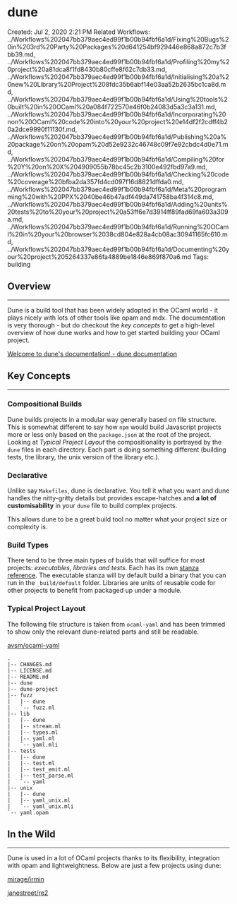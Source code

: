 # dune

Created: Jul 2, 2020 2:21 PM
Related Workflows: ../Workflows%202047bb379aec4ed99f1b00b94fbf6a1d/Fixing%20Bugs%20in%203rd%20Party%20Packages%20d641254bf929446e868a872c7b3fbb39.md, ../Workflows%202047bb379aec4ed99f1b00b94fbf6a1d/Profiling%20my%20project%20a81dca8f1fd8430b80cffe8f62c7db33.md, ../Workflows%202047bb379aec4ed99f1b00b94fbf6a1d/Initialising%20a%20new%20Library%20Project%208fdc35b6abf14e03aa52b2635bc1ca8d.md, ../Workflows%202047bb379aec4ed99f1b00b94fbf6a1d/Using%20tools%20built%20in%20OCaml%20a084f722570e46f0b24083d5a3c3a131.md, ../Workflows%202047bb379aec4ed99f1b00b94fbf6a1d/Incorporating%20non%20OCaml%20code%20into%20your%20project%20e14df2f2cdff4b20a2dce9990f11130f.md, ../Workflows%202047bb379aec4ed99f1b00b94fbf6a1d/Publishing%20a%20package%20on%20opam%20d52e9232c46748c09f7e92cbdc4d0e71.md, ../Workflows%202047bb379aec4ed99f1b00b94fbf6a1d/Compiling%20for%20Y%20on%20X%204909055b78bc45c2b3100e492fbd97a9.md, ../Workflows%202047bb379aec4ed99f1b00b94fbf6a1d/Checking%20code%20coverage%20bfba2da357fd4cd097f16d8821dffda0.md, ../Workflows%202047bb379aec4ed99f1b00b94fbf6a1d/Meta%20programming%20with%20PPX%2040be46b47adf449da741758ba4f314c8.md, ../Workflows%202047bb379aec4ed99f1b00b94fbf6a1d/Adding%20units%20tests%20to%20your%20project%20a53ff6e7d3914ff89fad69fa603a309a.md, ../Workflows%202047bb379aec4ed99f1b00b94fbf6a1d/Running%20OCaml%20in%20your%20browser%2038cd804e828a4cb08ac30941165fc610.md, ../Workflows%202047bb379aec4ed99f1b00b94fbf6a1d/Documenting%20your%20project%205264337e86fa4889be1846e869f870a6.md
Tags: building

## Overview

---

Dune is a build tool that has been widely adopted in the OCaml world - it plays nicely with lots of other tools like opam and mdx. The documentation is very thorough - but do checkout the *key concepts* to get a high-level overview of how dune works and how to get started building your OCaml project. 

[Welcome to dune's documentation! - dune documentation](https://dune.readthedocs.io/en/stable/)

## Key Concepts

---

### **Compositional Builds**

Dune builds projects in a modular way generally based on file structure. This is somewhat different to say how `npm` would build Javascript projects more or less only based on the `package.json` at the root of the project. Looking at *Typical Project Layout* the compositionality is portrayed by the `dune` files in each directory. Each part is doing something different (building tests, the library, the unix version of the library etc.). 

### Declarative

Unlike say `Makefiles`, dune is declarative. You tell it what you want and dune handles the nitty-gritty details but provides escape-hatches and **a lot of customisability** in your `dune` file to build complex projects. 

This allows dune to be a great build tool no matter what your project size or complexity is. 

### Build Types

There tend to be three main types of builds that will suffice for most projects: *executables, libraries and tests*. Each has its own [stanza reference](https://dune.readthedocs.io/en/stable/dune-files.html#dune). The executable stanza will by default build a binary that you can run in the `_build/default` folder. Libraries are units of reusable code for other projects to benefit from packaged up under a module.

### Typical Project Layout

The following file structure is taken from `ocaml-yaml` and has been trimmed to show only the relevant dune-related parts and still be readable. 

[avsm/ocaml-yaml](https://github.com/avsm/ocaml-yaml)

```
.
|-- CHANGES.md
|-- LICENSE.md
|-- README.md
|-- dune
|-- dune-project
|-- fuzz
|   |-- dune
|   `-- fuzz.ml
|-- lib
|   |-- dune
|   |-- stream.ml
|   |-- types.ml
|   |-- yaml.ml
|   `-- yaml.mli
|-- tests
|   |-- dune
|   |-- test.ml
|   |-- test_emit.ml
|   |-- test_parse.ml
|   `-- yaml
|-- unix
|   |-- dune
|   |-- yaml_unix.ml
|   `-- yaml_unix.mli
`-- yaml.opam
```

## In the Wild

---

Dune is used in a lot of OCaml projects thanks to its flexibility, integration with opam and lightweightness. Below are just a few projects using dune: 

[mirage/irmin](https://github.com/mirage/irmin)

[janestreet/re2](https://github.com/janestreet/re2/)
